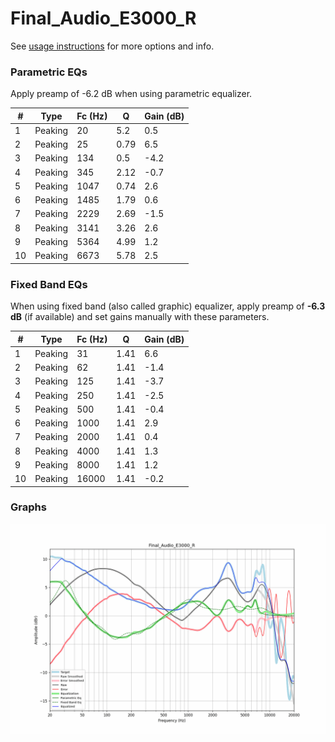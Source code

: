 # Final_Audio_E3000_R
See [usage instructions](https://github.com/jaakkopasanen/AutoEq#usage) for more options and info.

### Parametric EQs
Apply preamp of -6.2 dB when using parametric equalizer.

|   # | Type    |   Fc (Hz) |    Q |   Gain (dB) |
|-----|---------|-----------|------|-------------|
|   1 | Peaking |        20 | 5.2  |         0.5 |
|   2 | Peaking |        25 | 0.79 |         6.5 |
|   3 | Peaking |       134 | 0.5  |        -4.2 |
|   4 | Peaking |       345 | 2.12 |        -0.7 |
|   5 | Peaking |      1047 | 0.74 |         2.6 |
|   6 | Peaking |      1485 | 1.79 |         0.6 |
|   7 | Peaking |      2229 | 2.69 |        -1.5 |
|   8 | Peaking |      3141 | 3.26 |         2.6 |
|   9 | Peaking |      5364 | 4.99 |         1.2 |
|  10 | Peaking |      6673 | 5.78 |         2.5 |

### Fixed Band EQs
When using fixed band (also called graphic) equalizer, apply preamp of **-6.3 dB** (if available) and set gains manually with these parameters.

|   # | Type    |   Fc (Hz) |    Q |   Gain (dB) |
|-----|---------|-----------|------|-------------|
|   1 | Peaking |        31 | 1.41 |         6.6 |
|   2 | Peaking |        62 | 1.41 |        -1.4 |
|   3 | Peaking |       125 | 1.41 |        -3.7 |
|   4 | Peaking |       250 | 1.41 |        -2.5 |
|   5 | Peaking |       500 | 1.41 |        -0.4 |
|   6 | Peaking |      1000 | 1.41 |         2.9 |
|   7 | Peaking |      2000 | 1.41 |         0.4 |
|   8 | Peaking |      4000 | 1.41 |         1.3 |
|   9 | Peaking |      8000 | 1.41 |         1.2 |
|  10 | Peaking |     16000 | 1.41 |        -0.2 |

### Graphs
![](./Final_Audio_E3000_R.png)
